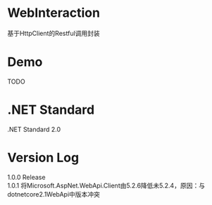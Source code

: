 ﻿# WebInteraction  
基于HttpClient的Restful调用封装

# Demo
TODO

# .NET Standard
.NET Standard 2.0

# Version Log
1.0.0 Release  
1.0.1 将Microsoft.AspNet.WebApi.Client由5.2.6降低未5.2.4，原因：与dotnetcore2.1WebApi中版本冲突